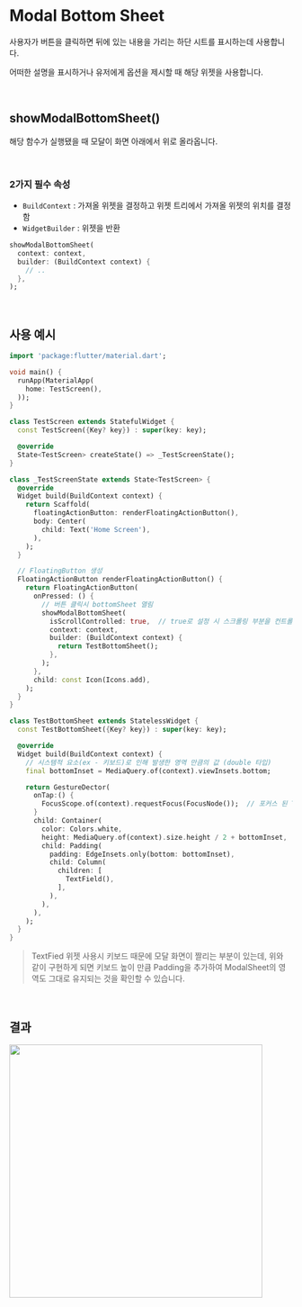 # Modal Bottom Sheet

사용자가 버튼을 클릭하면 뒤에 있는 내용을 가리는 하단 시트를 표시하는데 사용합니다.

어떠한 설명을 표시하거나 유저에게 옵션을 제시할 때 해당 위젯을 사용합니다.

<br />

## showModalBottomSheet()

해당 함수가 실행됐을 때 모달이 화면 아래에서 위로 올라옵니다.

<br />

### 2가지 필수 속성

- `BuildContext` : 가져올 위젯을 결정하고 위젯 트리에서 가져올 위젯의 위치를 결정함
- `WidgetBuilder` : 위젯을 반환

```dart
showModalBottomSheet(
  context: context,
  builder: (BuildContext context) {
    // ..
  },
);
```



<br />

## 사용 예시

``` dart
import 'package:flutter/material.dart';

void main() {
  runApp(MaterialApp(
    home: TestScreen(),
  ));
}

class TestScreen extends StatefulWidget {
  const TestScreen({Key? key}) : super(key: key);

  @override
  State<TestScreen> createState() => _TestScreenState();
}

class _TestScreenState extends State<TestScreen> {
  @override
  Widget build(BuildContext context) {
    return Scaffold(
      floatingActionButton: renderFloatingActionButton(),
      body: Center(
        child: Text('Home Screen'),
      ),
    );
  }

  // FloatingButton 생성
  FloatingActionButton renderFloatingActionButton() {
    return FloatingActionButton(
      onPressed: () {
        // 버튼 클릭시 bottomSheet 열림
        showModalBottomSheet(
          isScrollControlled: true,  // true로 설정 시 스크롤링 부분을 컨트롤 함
          context: context,
          builder: (BuildContext context) {
            return TestBottomSheet();
          },
        );
      },
      child: const Icon(Icons.add),
    );
  }
}

class TestBottomSheet extends StatelessWidget {
  const TestBottomSheet({Key? key}) : super(key: key);

  @override
  Widget build(BuildContext context) {
    // 시스템적 요소(ex - 키보드)로 인해 발생한 영역 만큼의 값 (double 타입)
    final bottomInset = MediaQuery.of(context).viewInsets.bottom;

    return GestureDector(
      onTap:() {
        FocusScope.of(context).requestFocus(FocusNode());  // 포커스 된 TextField의 포커스를 없앨 수 있음
      }
      child: Container(
        color: Colors.white,
        height: MediaQuery.of(context).size.height / 2 + bottomInset,
        child: Padding(
          padding: EdgeInsets.only(bottom: bottomInset),
          child: Column(
            children: [
              TextField(),
            ],
          ),
        ),
      ),
    );  
  }
}
```

> TextFied 위젯 사용시 키보드 때문에 모달 화면이 짤리는 부분이 있는데, 위와 같이 구현하게 되면 키보드 높이 만큼 Padding을 추가하여 ModalSheet의 영역도 그대로 유지되는 것을 확인할 수 있습니다.

<br />

## 결과

<img src="https://user-images.githubusercontent.com/68320595/215379445-c5af0f50-9c1e-4b5c-817f-409f6a305b71.gif" height="450" />